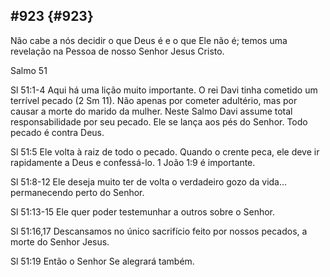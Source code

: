 ## #923 {#923}

Não cabe a nós decidir o que Deus é e o que Ele não é; temos uma revelação na Pessoa de nosso Senhor Jesus Cristo.

Salmo 51

Sl 51:1-4 Aqui há uma lição muito importante. O rei Davi tinha cometido um terrível pecado (2 Sm 11). Não apenas por cometer adultério, mas por causar a morte do marido da mulher. Neste Salmo Davi assume total responsabilidade por seu pecado. Ele se lança aos pés do Senhor. Todo pecado é contra Deus.

Sl 51:5 Ele volta à raiz de todo o pecado. Quando o crente peca, ele deve ir rapidamente a Deus e confessá-lo. 1 João 1:9 é importante.

Sl 51:8-12 Ele deseja muito ter de volta o verdadeiro gozo da vida... permanecendo perto do Senhor.

Sl 51:13-15 Ele quer poder testemunhar a outros sobre o Senhor.

Sl 51:16,17 Descansamos no único sacrifício feito por nossos pecados, a morte do Senhor Jesus.

Sl 51:19 Então o Senhor Se alegrará também.